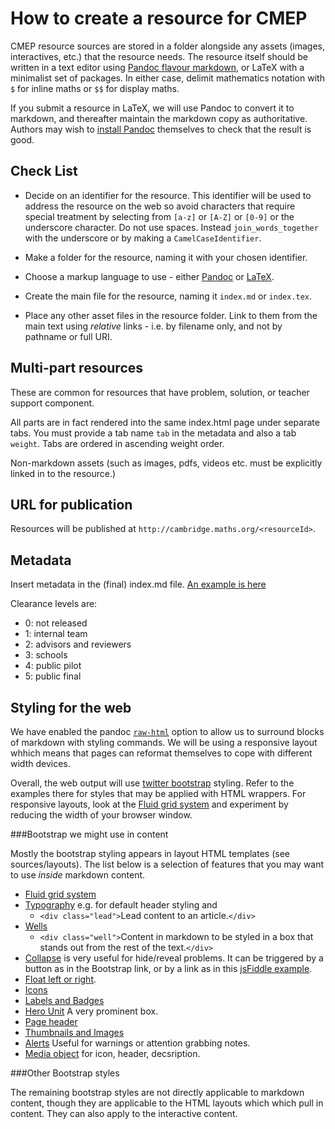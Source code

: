 How to create a resource for CMEP
=================================

CMEP resource sources are stored in a folder alongside any assets (images, interactives, etc.) that the resource needs. The resource itself should be written in a text editor using [Pandoc flavour markdown](http://johnmacfarlane.net/pandoc/README.html#pandocs-markdown), or LaTeX with a minimalist set of packages. In either case, delimit mathematics notation with `$` for inline maths or `$$` for display maths.

If you submit a resource in LaTeX, we will use Pandoc to convert it to markdown, and thereafter maintain the markdown copy as authoritative. Authors may wish to [install Pandoc](http://johnmacfarlane.net/pandoc/installing.html) themselves to check that the result is good.

Check List
----------

- Decide on an identifier for the resource. This identifier will be used
to address the resource on the web so avoid characters that require special treatment by selecting from `[a-z]` or `[A-Z]` or `[0-9]` or the underscore character. Do not use spaces. Instead `join_words_together` with the underscore or by making a `CamelCaseIdentifier`.

- Make a folder for the resource, naming it with your chosen identifier.

- Choose a markup language to use - either [Pandoc](http://johnmacfarlane.net/pandoc/) or [LaTeX](http://latex-project.org/guides/).

- Create the main file for the resource, naming it `index.md` or `index.tex`. 

- Place any other asset files in the resource folder. Link to them from the main text using _relative_ links - i.e. by filename only, and not by pathname or full URI.

Multi-part resources
--------------------
These are common for resources that have problem, solution, or teacher support component. 

All parts are in fact rendered into the same index.html page under separate tabs. You must provide a tab name `tab` in the metadata and also a tab `weight`. Tabs are ordered in ascending weight order.

Non-markdown assets (such as images, pdfs, videos etc. must be explicitly linked in to the resource.)

URL for publication
-------------------

Resources will be published at 
`http://cambridge.maths.org/<resourceId>`.

Metadata
--------

Insert metadata in the (final) index.md file. [An example is here](index.md)

Clearance levels are:

*  0: not released
*  1: internal team
*  2: advisors and reviewers
*  3: schools
*  4: public pilot
*  5: public final

Styling for the web
-------------------

We have enabled the pandoc [`raw-html`](http://johnmacfarlane.net/pandoc/README.html#raw-html) option to allow us to surround blocks of markdown with styling commands. We will be using a responsive layout whhich means that pages can reformat themselves to cope with different width devices.

Overall, the web output will use [twitter bootstrap](http://twitter.github.io/bootstrap/) styling. Refer to the examples there for styles that may be applied with HTML wrappers. For responsive layouts, look at the [Fluid grid system](http://twitter.github.io/bootstrap/scaffolding.html#fluidGridSystem) and experiment by reducing the width of your browser window.

###Bootstrap we might use in content

Mostly the bootstrap styling appears in layout HTML templates (see sources/layouts). The list below
is a selection of features that you may want to use _inside_ markdown content.

* [Fluid grid system](http://twitter.github.io/bootstrap/scaffolding.html#fluidGridSystem)
* [Typography](http://twitter.github.io/bootstrap/base-css.html#typography) e.g. for default header styling and 
  - `<div class="lead">`Lead content to an article.`</div>`
* [Wells](http://twitter.github.io/bootstrap/components.html#misc)
  - `<div class="well">`Content in markdown to be styled in a box that stands out from the rest of the text.`</div>`
* [Collapse](http://twitter.github.io/bootstrap/javascript.html#collapse) is very useful for hide/reveal problems. It can be triggered by a button as in the Bootstrap link, or by a link as in
this [jsFiddle example](http://jsfiddle.net/gmp26/gD3Vz/5/). 
* [Float left or right](http://twitter.github.io/bootstrap/components.html#misc). 
* [Icons](http://twitter.github.io/bootstrap/base-css.html#icons)
* [Labels and Badges](http://twitter.github.io/bootstrap/components.html#labels-badges)
* [Hero Unit](http://twitter.github.io/bootstrap/components.html#typography) A very prominent box.
* [Page header](http://twitter.github.io/bootstrap/components.html#typography)
* [Thumbnails and Images](http://twitter.github.io/bootstrap/components.html#thumbnails)
* [Alerts](http://twitter.github.io/bootstrap/components.html#alerts) Useful for warnings or attention grabbing notes.
* [Media object](http://twitter.github.io/bootstrap/components.html#media) for icon, header, decsription. 

###Other Bootstrap styles

The remaining bootstrap styles are not directly applicable to markdown content, though they are applicable to the HTML layouts which which pull in content. They can also apply to the interactive content.
